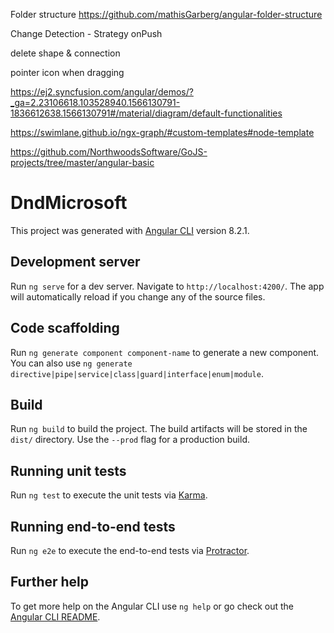 Folder structure
https://github.com/mathisGarberg/angular-folder-structure

Change Detection - Strategy onPush

delete shape & connection

pointer icon when dragging


https://ej2.syncfusion.com/angular/demos/?_ga=2.23106618.103528940.1566130791-1836612638.1566130791#/material/diagram/default-functionalities

https://swimlane.github.io/ngx-graph/#custom-templates#node-template

https://github.com/NorthwoodsSoftware/GoJS-projects/tree/master/angular-basic





# DndMicrosoft

This project was generated with [Angular CLI](https://github.com/angular/angular-cli) version 8.2.1.

## Development server

Run `ng serve` for a dev server. Navigate to `http://localhost:4200/`. The app will automatically reload if you change any of the source files.

## Code scaffolding

Run `ng generate component component-name` to generate a new component. You can also use `ng generate directive|pipe|service|class|guard|interface|enum|module`.

## Build

Run `ng build` to build the project. The build artifacts will be stored in the `dist/` directory. Use the `--prod` flag for a production build.

## Running unit tests

Run `ng test` to execute the unit tests via [Karma](https://karma-runner.github.io).

## Running end-to-end tests

Run `ng e2e` to execute the end-to-end tests via [Protractor](http://www.protractortest.org/).

## Further help

To get more help on the Angular CLI use `ng help` or go check out the [Angular CLI README](https://github.com/angular/angular-cli/blob/master/README.md).

